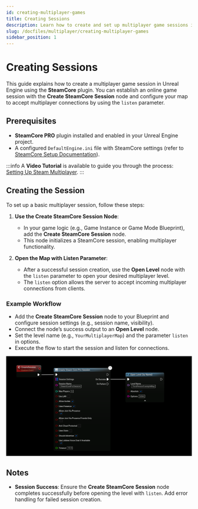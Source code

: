 ```yaml
---
id: creating-multiplayer-games
title: Creating Sessions
description: Learn how to create and set up multiplayer game sessions in Unreal Engine using the SteamCore plugin.
slug: /docfiles/multiplayer/creating-multiplayer-games
sidebar_position: 1
---
```


# Creating Sessions

This guide explains how to create a multiplayer game session in Unreal Engine using the **SteamCore** plugin. You can establish an online game session with the **Create SteamCore Session** node and configure your map to accept multiplayer connections by using the `listen` parameter.

## Prerequisites
- **SteamCore PRO** plugin installed and enabled in your Unreal Engine project.
- A configured `DefaultEngine.ini` file with SteamCore settings (refer to [SteamCore Setup Documentation](../configuring_steamsockets.md)).

:::info
A **Video Tutorial** is available to guide you through the process: [Setting Up Steam Multiplayer](../../videos/multiplayer/setting-up-steam-multiplayer.mdx).
:::

## Creating the Session
To set up a basic multiplayer session, follow these steps:

1. **Use the Create SteamCore Session Node**:
   - In your game logic (e.g., Game Instance or Game Mode Blueprint), add the **Create SteamCore Session** node.
   - This node initializes a SteamCore session, enabling multiplayer functionality.

2. **Open the Map with Listen Parameter**:
   - After a successful session creation, use the **Open Level** node with the `listen` parameter to open your desired multiplayer level.
   - The `listen` option allows the server to accept incoming multiplayer connections from clients.

### Example Workflow
- Add the **Create SteamCore Session** node to your Blueprint and configure session settings (e.g., session name, visibility).
- Connect the node’s success output to an **Open Level** node.
- Set the level name (e.g., `YourMultiplayerMap`) and the parameter `listen` in options.
- Execute the flow to start the session and listen for connections.

![Create SteamCore Session Example](../../../../static/img/create_session.png)



## Notes
- **Session Success**: Ensure the **Create SteamCore Session** node completes successfully before opening the level with `listen`. Add error handling for failed session creation.